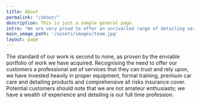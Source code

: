```yaml
---
title: About
permalink: "/about/"
description: This is just a sample general page.
intro: "We are very proud to offer an unrivalled range of detailing services designed to meet the needs of discerning customers throughout Northern Colorado Area who want the very best in car care for their vehicles. We undertake everything from full paint correction details, and also provide new car preparation services and a range of annual maintenance plans."
main_image_path: '/assets/images/team.jpg'
layout: page
---
```


The standard of our work is second to none, as proven by the enviable portfolio of work we have acquired. Recognising the need to offer our customers a professional set of services that they can trust and rely upon, we have invested heavily in proper equipment, formal training, premium car care and detailing products and comprehensive all risks insurance cover. Potential customers should note that we are not amateur enthusiasts; we have a wealth of experience and detailing is our full time profession.